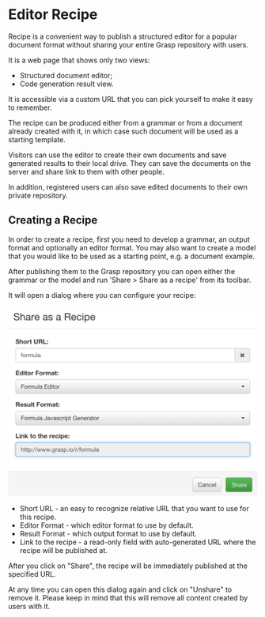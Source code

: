 # Editor Recipe

Recipe is a convenient way to publish a structured editor for a popular document format without sharing your entire Grasp repository with users.

It is a web page that shows only two views:

* Structured document editor;
* Code generation result view.

It is accessible via a custom URL that you can pick yourself to make it easy to remember.

The recipe can be produced either from a grammar or from a document already created with it, in which case such document will be used as a starting template.

Visitors can use the editor to create their own documents and save generated results to their local drive. They can save the documents on the server and share link to them with other people.

In addition, registered users can also save edited documents to their own private repository.

## Creating a Recipe

In order to create a recipe, first you need to develop a grammar, an output format and optionally an editor format. You may also want to create a model that you would like to be used as a starting point, e.g. a document example.

After publishing them to the Grasp repository you can open either the grammar or the model and run 'Share > Share as a recipe' from its toolbar.

It will open a dialog where you can configure your recipe:

![Recipe Panel](img/RecipePanel.png)

* Short URL - an easy to recognize relative URL that you want to use for this recipe.
* Editor Format - which editor format to use by default.
* Result Format - which output format to use by default.
* Link to the recipe - a read-only field with auto-generated URL where the recipe will be published at.

After you click on "Share", the recipe will be immediately published at the specified URL.

At any time you can open this dialog again and click on "Unshare" to remove it. Please keep in mind that this will remove all content created by users with it.

